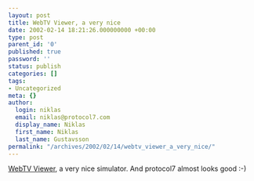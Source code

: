 ```yaml
---
layout: post
title: WebTV Viewer, a very nice
date: 2002-02-14 18:21:26.000000000 +00:00
type: post
parent_id: '0'
published: true
password: ''
status: publish
categories: []
tags:
- Uncategorized
meta: {}
author:
  login: niklas
  email: niklas@protocol7.com
  display_name: Niklas
  first_name: Niklas
  last_name: Gustavsson
permalink: "/archives/2002/02/14/webtv_viewer_a_very_nice/"
---
```

[WebTV Viewer](http://developer.msntv.com/Tools/WebTVVwr.asp), a very nice simulator. And protocol7 almost looks good :-)

